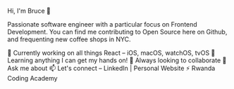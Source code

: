 Hi, I'm Bruce 👋

Passionate software engineer with a particular focus on Frontend Development. You can find me contributing to Open Source here on Github, and frequenting new coffee shops in NYC.

🔭 Currently working on all things React – iOS, macOS, watchOS, tvOS
🌱 Learning anything I can get my hands on!
👯 Always looking to collaborate
💬 Ask me about 
📫 Let's connect – LinkedIn | Personal Website
⚡ Rwanda Coding Academy